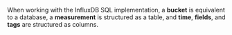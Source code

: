 When working with the InfluxDB SQL implementation, a **bucket** is equivalent
to a database, a **measurement** is structured as a table, and **time**,
**fields**, and **tags** are structured as columns.